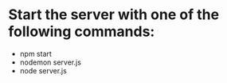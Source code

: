 # Start the server with one of the following commands:

- npm start
- nodemon server.js
- node server.js
